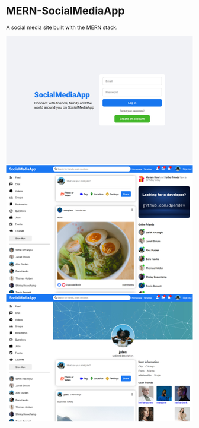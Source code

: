 # MERN-SocialMediaApp

A social media site built with the MERN stack.

![](/site-login.jpg)
![](/site-home.jpg)
![](/site-profile.jpg)